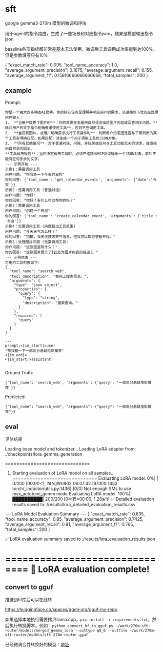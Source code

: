 # sft

google gemma3-270m 模型的微调和评估

用于agent的指令路由，生成了一些场景和对应指令json，结果是模型输出指令json

baseline各项指标都非常差基本无法使用，微调后工具调用成功率能到达100%，但是参数填写只有10%

{
  "exact_match_rate": 0.095,
  "tool_name_accuracy": 1.0,
  "average_argument_precision": 0.1675,
  "average_argument_recall": 0.155,
  "average_argument_f1": 0.15916666666666668,
  "total_samples": 200
}

## example

Prompt:

```
你是一个强大的多模态AI助手。你的核心任务是理解并响应用户的需求。请遵循以下优先级处理用户输入：
1.  **当用户提供了图片时**：你的首要任务是用自然语言描述图片内容或回答相关问题。**除非用户的文字指令明确要求使用工具**，否则不应调用工具。
2.  **当没有图片，或用户明确要求执行工具操作时**：判断用户的意图是否与下面列出的某个工具有明确匹配。如果匹配，请生成一个用于调用工具的JSON对象。
3.  **所有其他情况**：对于普通对话、问候、开玩笑或任何与工具功能无关的请求，请直接用自然语言回复。
**工具调用规则**：当你决定调用工具时，必须严格按照MCP协议输出一个JSON对象，前后不能有任何多余的文字。
--- 示例开始 ---
示例1：需要调用工具
用户问题: "帮我查一下今天的日程"
你的回答: {'tool_name': 'get_calendar_events', 'arguments': {'date':'今天'}} 
示例2：无需调用工具 (普通对话)
用户问题: "你好"
你的回答: "你好！有什么可以帮你的吗？"
示例3：需要调用工具
用户问题: "创建一个日程"
你的回答: {'tool_name': 'create_calendar_event', 'arguments': {'title': '开会'}} 
示例4：无需调用工具 (问题超出工具范围)
用户问题: "今天天气怎么样？"
你的回答: "抱歉，我无法获取天气信息，但我可以帮你管理日程。"
示例5：处理图片问题 (无需调用工具)
用户问题: "这张图里有什么？"
你的回答: "这张图片展示了[此处为图片内容的描述]。"
--- 示例结束 ---
可用的工具列表如下:
{
  "tool_name": "search_web",
  "tool_description": "在网上搜索信息。",
  "arguments": {
    "type": "json object",
    "properties": {
      "query": {
        "type": "string",
        "description": "搜索查询。"
      }
    },
    "required": [
      "query"
    ]
  }
}

--- 
prompt:<|im_start|>user
"帮我搜一下一部高分悬疑电影推荐" 
<|im_end|>
<|im_start|>assistant'


```

Ground Truth:

```
{'tool_name': 'search_web', 'arguments': {'query': '一部高分悬疑电影推荐'}}
```

Predicted:

```
{"tool_name": "search_web", "arguments": {"query": "一部高分悬疑电影推荐"}}
```

## eval

评估结果

Loading base model and tokenizer...
Loading LoRA adapter from: ./checkpoints/lora_gemma_generation

==============================
1. Starting evaluation of LoRA model on all samples...
==============================
Evaluating LoRA model:   0%|          | 0/200 [00:00<?, ?it/s]W0902 06:07:42.197000 1453 torch/_inductor/utils.py:1436] [0/0] Not enough SMs to use max_autotune_gemm mode
Evaluating LoRA model: 100%|██████████| 200/200 [04:15<00:00,  1.28s/it]
✅ Detailed evaluation results saved to ./results/lora_detailed_evaluation_results.csv

--- LoRA Model Evaluation Summary ---
{
  "exact_match_rate": 0.635,
  "tool_name_accuracy": 0.85,
  "average_argument_precision": 0.7425,
  "average_argument_recall": 0.81,
  "average_argument_f1": 0.765,
  "total_samples": 200
}

✅ LoRA evaluation summary saved to ./results/lora_evaluation_results.json

==============================
🎉 LoRA evaluation complete!
==============================

## convert to gguf

推送到hf库后可以在线转

https://huggingface.co/spaces/ggml-org/gguf-my-repo

如果选择本地执行需要拷贝llama.cpp，`pip install -r requirements.txt`，然后执行转换脚本，例如：`python convert_hf_to_gguf.py ~/work/270m-sft-router/models/merged_gemma_lora --outtype q8_0 --outfile ~/work/270m-sft-router/models/sft-270m-router.gguf`

已经微调合并转换好的模型：[地址](https://huggingface.co/Segment139/gemma3-270m-it-router-Q8_0-GGUF/tree/main)